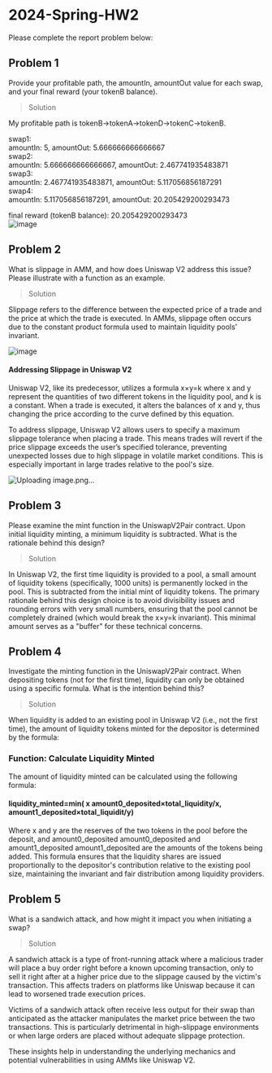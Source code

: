# 2024-Spring-HW2

Please complete the report problem below:

## Problem 1
Provide your profitable path, the amountIn, amountOut value for each swap, and your final reward (your tokenB balance).

> Solution  

My profitable path is tokenB->tokenA->tokenD->tokenC->tokenB.  

swap1:  
amountIn: 5, amountOut: 5.666666666666667  
swap2:  
amountIn: 5.666666666666667, amountOut: 2.467741935483871  
swap3:  
amountIn: 2.467741935483871, amountOut: 5.117056856187291  
swap4:  
amountIn: 5.117056856187291, amountOut: 20.205429200293473  
  
final reward (tokenB balance): 20.205429200293473  
![image](https://github.com/hsutzu/2024-Spring-HW2/assets/87229781/60557705-3a49-41f8-837d-595723f51378)
## Problem 2
What is slippage in AMM, and how does Uniswap V2 address this issue? Please illustrate with a function as an example.

> Solution  

Slippage refers to the difference between the expected price of a trade and the price at which the trade is executed. In AMMs, slippage often occurs due to the constant product formula used to maintain liquidity pools' invariant.

![image](https://github.com/hsutzu/2024-Spring-HW2/assets/87229781/a5b8af65-683a-418d-976b-a8b39633722b)


#### Addressing Slippage in Uniswap V2
Uniswap V2, like its predecessor, utilizes a formula 
x×y=k where x and y represent the quantities of two different tokens in the liquidity pool, and k is a constant. When a trade is executed, it alters the balances of 
x and y, thus changing the price according to the curve defined by this equation.

To address slippage, Uniswap V2 allows users to specify a maximum slippage tolerance when placing a trade. This means trades will revert if the price slippage exceeds the user’s specified tolerance, preventing unexpected losses due to high slippage in volatile market conditions. This is especially important in large trades relative to the pool's size.


![Uploading image.png…]()


## Problem 3
Please examine the mint function in the UniswapV2Pair contract. Upon initial liquidity minting, a minimum liquidity is subtracted. What is the rationale behind this design?

> Solution    

In Uniswap V2, the first time liquidity is provided to a pool, a small amount of liquidity tokens (specifically, 1000 units) is permanently locked in the pool. This is subtracted from the initial mint of liquidity tokens. The primary rationale behind this design choice is to avoid divisibility issues and rounding errors with very small numbers, ensuring that the pool cannot be completely drained (which would break the 
x×y=k invariant). This minimal amount serves as a "buffer" for these technical concerns.

## Problem 4
Investigate the minting function in the UniswapV2Pair contract. When depositing tokens (not for the first time), liquidity can only be obtained using a specific formula. What is the intention behind this?

> Solution    

When liquidity is added to an existing pool in Uniswap V2 (i.e., not the first time), the amount of liquidity tokens minted for the depositor is determined by the formula:

### Function: Calculate Liquidity Minted

The amount of liquidity minted can be calculated using the following formula:

#### liquidity_minted=min( x amount0_deposited×total_liquidity/x, amount1_deposited×total_liquidit​/y)


Where x and y are the reserves of the two tokens in the pool before the deposit, and 
amount0_deposited amount0_deposited and amount1_deposited amount1_deposited are the amounts of the tokens being added. This formula ensures that the liquidity shares are issued proportionally to the depositor's contribution relative to the existing pool size, maintaining the invariant and fair distribution among liquidity providers.


## Problem 5
What is a sandwich attack, and how might it impact you when initiating a swap?

> Solution  

A sandwich attack is a type of front-running attack where a malicious trader will place a buy order right before a known upcoming transaction, only to sell it right after at a higher price due to the slippage caused by the victim's transaction. This affects traders on platforms like Uniswap because it can lead to worsened trade execution prices.

Victims of a sandwich attack often receive less output for their swap than anticipated as the attacker manipulates the market price between the two transactions. This is particularly detrimental in high-slippage environments or when large orders are placed without adequate slippage protection.

These insights help in understanding the underlying mechanics and potential vulnerabilities in using AMMs like Uniswap V2.
